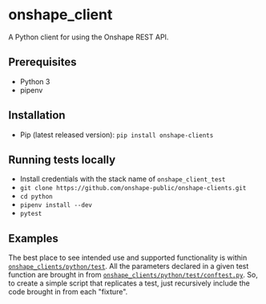 # onshape_client
A Python client for using the Onshape REST API. 

## Prerequisites
* Python 3
* pipenv

## Installation
* Pip (latest released version): `pip install onshape-clients`

## Running tests locally
* Install credentials with the stack name of `onshape_client_test`
* `git clone https://github.com/onshape-public/onshape-clients.git`
* `cd python`
* `pipenv install --dev`
* `pytest`

## Examples
The best place to see intended use and supported functionality is within [`onshape_clients/python/test`](/python/test). 
All the parameters declared in a given test function are brought in from [`onshape_clients/python/test/conftest.py`](/onshape_clients/python/test/conftest.py).
So, to create a simple script that replicates a test, just recursively include the code brought in from each "fixture".